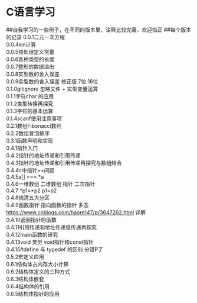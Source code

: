 # C语言学习
##自我学习的一些例子，在不同的版本里，注释比较完善，欢迎指正
##每个版本的记录
0.0.1二元一次方程<br>
0.0.4sin计算<br>
0.0.5预处理定义常量<br>
0.0.6各种类型的长度<br>
0.0.7整形的数据溢出<br>
0.0.8实型数的舍入误差<br>
0.0.9实型数的舍入误差 修正版  7位  16位<br>
0.1.0gitignore 忽略文件  +  实型变量运算<br>
0.1.1字符char 的应用<br>
0.1.2类型转换再探究<br>
0.1.3字符的基本运算<br> 0.1.4scanf使用注意事项<br>
0.2.1数组Fibonacci数列<br>
0.2.2数组冒泡排序<br>
0.3.1函数声明和实现<br>
0.4.1指针入门<br>
0.4.2指针的地址传递和引用传递<br>
0.4.3指针的地址传递和引用传递再探究与数组结合<br>
0.4.4c中指针++问题<br>
0.4.5a[]  === *a<br>
0.4.6一维数组 二维数组 指针 二次指针<br>
0.4.7 *p1=*p2  p1=p2  <br>
0.4.8搞清五大分区<br>
0.4.9函数指针  指向函数的指针  多态 https://www.cnblogs.com/haore147/p/3647262.html 详解<br>
0.4.10返回指针的函数<br>
0.4.11引用传递和地址传递值传递再探究<br>
0.4.12main函数的研究<br>
0.4.13void 类型 void指针和const指针<br>
0.4.15#define 与 typedef 的区别 分错P了<br>
0.5.2宏定义应用<br>
0.6.1结构体占内存大小计算<br>
0.6.2结构体定义的三种方式<br>
0.6.3结构体嵌套<br>
0.6.4结构体的引用<br>
0.6.5结构体指针的应用<br>